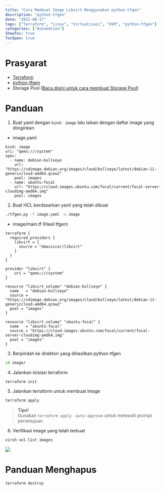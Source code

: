 ```yaml
---
title: "Cara Membuat Image Libvirt Menggunakan python-tfgen"
description: "python-tfgen"
date: "2021-08-17"
tags: ["Terraform", "Linux", "Virtualisasi", "KVM", "python-tfgen"]
categories: ["Automation"]
ShowToc: true
TocOpen: true
---
```


# Prasyarat
- [Terraform](/posts/linux/cara-menggunakan-terraform-libvirt-provider/)
- [python-tfgen](https://github.com/ajiarya/python-tfgen)
- Storage Pool ([Baca disini untuk cara membuat Storage Pool](/posts/python-tfgen/cara-membuat-pool-dengan-python-tfgen/))

# Panduan
1. Buat yaml dengan `kind: image` lalu isikan dengan daftar image yang diinginkan
* image.yaml
```
kind: image
uri: "qemu:///system"
spec:
  - name: debian-bullseye
    url: "https://cdimage.debian.org/images/cloud/bullseye/latest/debian-11-genericcloud-amd64.qcow2"
    pool: images
  - name: ubuntu-focal
    url: "https://cloud-images.ubuntu.com/focal/current/focal-server-cloudimg-amd64.img"
    pool: images
```

2. Buat HCL berdasarkan yaml yang telah dibuat
```bash
./tfgen.py -f image.yaml -o image
```

* image/main.tf (Hasil tfgen)
```hcl
terraform {
  required_providers {
    libvirt = {
      source = "dmacvicar/libvirt"
    }
  }
}

provider "libvirt" {
    uri = "qemu:///system"
}

resource "libvirt_volume" "debian-bullseye" {
  name   = "debian-bullseye"
  source = "https://cdimage.debian.org/images/cloud/bullseye/latest/debian-11-genericcloud-amd64.qcow2"
  pool = "images"
}

resource "libvirt_volume" "ubuntu-focal" {
  name   = "ubuntu-focal"
  source = "https://cloud-images.ubuntu.com/focal/current/focal-server-cloudimg-amd64.img"
  pool = "images"
}
```

3. Berpindah ke direktori yang dihasilkan python-tfgen
```bash
cd image/
```

4. Jalankan inisiasi terraform
```bash
terraform init
```

5. Jalankan terraform untuk membuat image
```bash
terraform apply
```
> **Tips!**  
> Gunakan `terraform apply -auto-approve` untuk melewati prompt persetujuan.

6. Verifikasi image yang telah terbuat
```bash
virsh vol-list images
```

![](/images/python-tfgen-image.jpg)

# Panduan Menghapus
```bash
terraform destroy
```